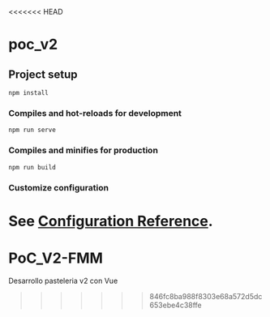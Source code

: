 <<<<<<< HEAD
# poc_v2

## Project setup
```
npm install
```

### Compiles and hot-reloads for development
```
npm run serve
```

### Compiles and minifies for production
```
npm run build
```

### Customize configuration
See [Configuration Reference](https://cli.vuejs.org/config/).
=======
# PoC_V2-FMM
Desarrollo pasteleria v2 con Vue
>>>>>>> 846fc8ba988f8303e68a572d5dc653ebe4c38ffe
